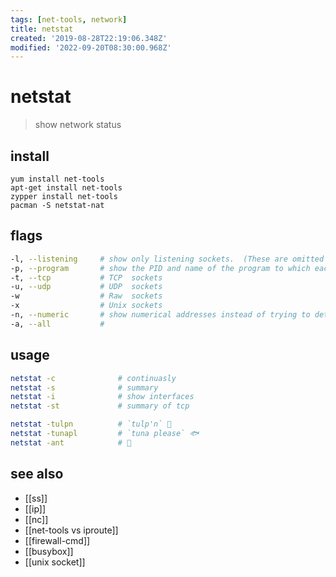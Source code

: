 ```yaml
---
tags: [net-tools, network]
title: netstat
created: '2019-08-28T22:19:06.348Z'
modified: '2022-09-20T08:30:00.968Z'
---
```


# netstat

> show network status

## install

```
yum install net-tools
apt-get install net-tools
zypper install net-tools
pacman -S netstat-nat
```

## flags

```sh
-l, --listening     # show only listening sockets.  (These are omitted by default.)
-p, --program       # show the PID and name of the program to which each socket belongs
-t, --tcp           # TCP  sockets
-u, --udp           # UDP  sockets
-w                  # Raw  sockets
-x                  # Unix sockets
-n, --numeric       # show numerical addresses instead of trying to determine symbolic host, port or user names
-a, --all           # 
```

## usage

```sh
netstat -c              # continuasly
netstat -s              # summary
netstat -i              # show interfaces
netstat -st             # summary of tcp

netstat -tulpn          # `tulp'n` 🌷
netstat -tunapl         # `tuna please` 🐟
netstat -ant            # 🐜
```

## see also

- [[ss]]
- [[ip]]
- [[nc]]
- [[net-tools vs iproute]]
- [[firewall-cmd]]
- [[busybox]]
- [[unix socket]]
